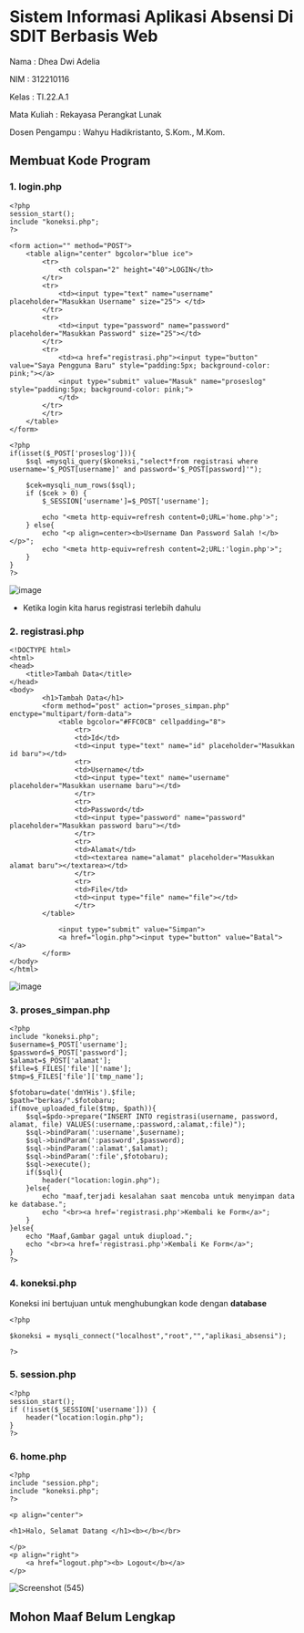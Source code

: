 # Sistem Informasi Aplikasi Absensi Di SDIT Berbasis Web

Nama : Dhea Dwi Adelia

NIM : 312210116

Kelas : TI.22.A.1

Mata Kuliah : Rekayasa Perangkat Lunak

Dosen Pengampu : Wahyu Hadikristanto, S.Kom., M.Kom.

## Membuat Kode Program

### 1. login.php

    <?php
    session_start();
    include "koneksi.php";
    ?>
    
    <form action="" method="POST">
    	<table align="center" bgcolor="blue ice">
    		<tr>
    			<th colspan="2" height="40">LOGIN</th>
    		</tr>
    		<tr>
    			<td><input type="text" name="username" placeholder="Masukkan Username" size="25"> </td>
    		</tr>
    		<tr>
    			<td><input type="password" name="password" placeholder="Masukkan Password" size="25"></td>
    		</tr>
    		<tr>
    			<td><a href="registrasi.php"><input type="button" value="Saya Pengguna Baru" style="padding:5px; background-color: pink;"></a>
    			<input type="submit" value="Masuk" name="proseslog" style="padding:5px; background-color: pink;">
    			</td>
    		</tr>
    		</tr>
    	</table>
    </form>
    
    <?php
    if(isset($_POST['proseslog'])){
    	$sql =mysqli_query($koneksi,"select*from registrasi where username='$_POST[username]' and password='$_POST[password]'");
    
    	$cek=mysqli_num_rows($sql);
    	if ($cek > 0) {
    		$_SESSION['username']=$_POST['username'];
    
    		echo "<meta http-equiv=refresh content=0;URL='home.php'>";
    	} else{
    		echo "<p align=center><b>Username Dan Password Salah !</b></p>";
    		echo "<meta http-equiv=refresh content=2;URL:'login.php'>";
    	}
    }
    ?>


![image](https://github.com/adeliadhea06/Aplikasi_absensi/assets/115794875/47fed3c9-603b-43f5-8629-142f1a9a4281)

- Ketika login kita harus registrasi terlebih dahulu


### 2. registrasi.php

    <!DOCTYPE html>
    <html>
    <head>
    	<title>Tambah Data</title>
    </head>
    <body>
    		<h1>Tambah Data</h1>
    		<form method="post" action="proses_simpan.php" enctype="multipart/form-data">
    			<table bgcolor="#FFC0CB" cellpadding="8">
    				<tr>
    				<td>Id</td>
    				<td><input type="text" name="id" placeholder="Masukkan id baru"></td>
    				<tr>
    				<td>Username</td>
    				<td><input type="text" name="username" placeholder="Masukkan username baru"></td>
    				</tr>
    				<tr>
    				<td>Password</td>
    				<td><input type="password" name="password" placeholder="Masukkan password baru"></td>
    				</tr>
    				<tr>
    				<td>Alamat</td>
    				<td><textarea name="alamat" placeholder="Masukkan alamat baru"></textarea></td>
    				</tr>
    				<tr>
    				<td>File</td>
    				<td><input type="file" name="file"></td>
    				</tr>
    		</table>
    
    			<input type="submit" value="Simpan">
    			<a href="login.php"><input type="button" value="Batal"></a>
    		</form>
    </body>
    </html>

![image](https://github.com/adeliadhea06/Aplikasi_absensi/assets/115794875/599450df-b5e7-4e6f-b36d-5447aa39acb4)


### 3. proses_simpan.php

    <?php
    include "koneksi.php";
    $username=$_POST['username'];
    $password=$_POST['password'];
    $alamat=$_POST['alamat'];
    $file=$_FILES['file']['name'];
    $tmp=$_FILES['file']['tmp_name'];
    
    $fotobaru=date('dmYHis').$file;
    $path="berkas/".$fotobaru;
    if(move_uploaded_file($tmp, $path)){
    	$sql=$pdo->prepare("INSERT INTO registrasi(username, password, alamat, file) VALUES(:username,:password,:alamat,:file)");
    	$sql->bindParam(':username',$username);
    	$sql->bindParam(':password',$password);
    	$sql->bindParam(':alamat',$alamat);
    	$sql->bindParam(':file',$fotobaru);
    	$sql->execute();
    	if($sql){
    		header("location:login.php");
    	}else{
    		echo "maaf,terjadi kesalahan saat mencoba untuk menyimpan data ke database.";
    		echo "<br><a href='registrasi.php'>Kembali ke Form</a>";
    	}
    }else{
    	echo "Maaf,Gambar gagal untuk diupload.";
    	echo "<br><a href='registrasi.php'>Kembali Ke Form</a>";
    }
    ?>


### 4. koneksi.php

Koneksi ini bertujuan untuk menghubungkan kode dengan __database__

    <?php
    
    $koneksi = mysqli_connect("localhost","root","","aplikasi_absensi");
    
    ?>


### 5. session.php

    <?php
    session_start();
    if (!isset($_SESSION['username'])) {
    	header("location:login.php");
    }
    ?>


### 6. home.php

    <?php
    include "session.php";
    include "koneksi.php";
    ?>
    
    <p align="center">
    
    <h1>Halo, Selamat Datang </h1><b></b></br>
    
    </p>
    <p align="right">
    	<a href="logout.php"><b> Logout</b></a>
    </p>

![Screenshot (545)](https://github.com/adeliadhea06/Aplikasi_absensi/assets/115794875/36359377-6fcb-483b-a091-9b3152b9c0af)


## Mohon Maaf Belum Lengkap
